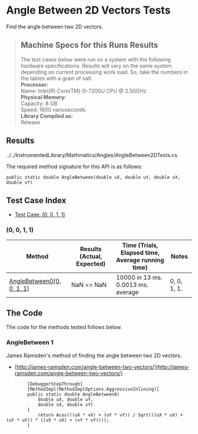 # Angle Between 2D Vectors Tests

Find the angle between two 2D vectors.

> ## Machine Specs for this Runs Results
> The test cases below were run on a system with the following hardware specifications. Results will vary on the same system depending on current processing work load. So, take the numbers in the tables with a grain of salt.  
> **Processor:**  
> Name: Intel(R) Core(TM) i5-7200U CPU @ 2.50GHz  
  > **Physical Memory:**  
> Capacity: 8 GB  
> Speed: 1600 nanoseconds  
  > **Library Compiled as:**  
> Release  

## Results

../../InstrumentedLibrary/Mathmatics/Angles/AngleBetween2DTests.cs

The required method signature for this API is as follows:

```CSharp
public static double AngleBetween(double uX, double uY, double vX, double vY)
```

## Test Case Index

- [Test Case: (0, 0, 1, 1)](#0,-0,-1,-1)

### (0, 0, 1, 1)

| Method | Results (Actual, Expected) | Time (Trials, Elapsed time, Average running time) | Notes |
|---|---|---|---|
| [AngleBetween0(0, 0, 1, 1)](#AngleBetween-1) | NaN == NaN | 10000 in 13 ms. 0.0013 ms. average |  0, 0, 1, 1. |

## The Code

The code for the methods tested follows below.

### AngleBetween 1

James Ramsden's method of finding the angle between two 2D vectors.  
- [http://james-ramsden.com/angle-between-two-vectors/](http://james-ramsden.com/angle-between-two-vectors/)

```CSharp
        [DebuggerStepThrough]
        [MethodImpl(MethodImplOptions.AggressiveInlining)]
        public static double AngleBetween0(
            double uX, double uY,
            double vX, double vY)
        {
            return Acos(((uX * vX) + (uY * vY)) / Sqrt(((uX * uX) + (uY * uY)) * ((vX * vX) + (vY * vY))));
        }
```

